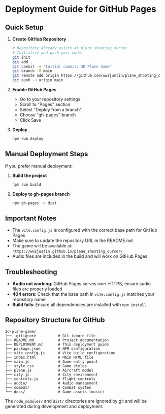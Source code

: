 # Deployment Guide for GitHub Pages

## Quick Setup

1. **Create GitHub Repository**
   ```bash
   # Repository already exists at plane_shooting_cursor
   # Initialize and push your code:
   git init
   git add .
   git commit -m "Initial commit: 3D Plane Game"
   git branch -M main
   git remote add origin https://github.com/wwzjustin/plane_shooting_cursor.git
   git push -u origin main
   ```

2. **Enable GitHub Pages**
   - Go to your repository settings
   - Scroll to "Pages" section
   - Select "Deploy from a branch"
   - Choose "gh-pages" branch
   - Click Save

3. **Deploy**
   ```bash
   npm run deploy
   ```

## Manual Deployment Steps

If you prefer manual deployment:

1. **Build the project**
   ```bash
   npm run build
   ```

2. **Deploy to gh-pages branch**
   ```bash
   npx gh-pages -d dist
   ```

## Important Notes

- The `vite.config.js` is configured with the correct base path for GitHub Pages
- Make sure to update the repository URL in the README.md
- The game will be available at: `https://wwzjustin.github.io/plane_shooting_cursor/`
- Audio files are included in the build and will work on GitHub Pages

## Troubleshooting

- **Audio not working**: GitHub Pages serves over HTTPS, ensure audio files are properly loaded
- **404 errors**: Check that the base path in `vite.config.js` matches your repository name
- **Build fails**: Ensure all dependencies are installed with `npm install`

## Repository Structure for GitHub

```
3d-plane-game/
├── .gitignore          # Git ignore file
├── README.md           # Project documentation
├── DEPLOYMENT.md       # This deployment guide
├── package.json        # NPM configuration
├── vite.config.js      # Vite build configuration
├── index.html          # Main HTML file
├── main.js             # Game entry point
├── style.css           # Game styles
├── plane.js            # Aircraft model
├── city.js             # City environment
├── controls.js         # Flight controls
├── audio/              # Audio management
├── combat/             # Combat system
└── docs/               # Game assets (music)
```

The `node_modules/` and `dist/` directories are ignored by git and will be generated during development and deployment. 
